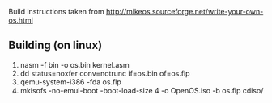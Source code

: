 Build instructions taken from http://mikeos.sourceforge.net/write-your-own-os.html

## Building (on linux)
1. nasm -f bin -o os.bin kernel.asm
2. dd status=noxfer conv=notrunc if=os.bin of=os.flp
3. qemu-system-i386 -fda os.flp
4. mkisofs -no-emul-boot -boot-load-size 4 -o OpenOS.iso -b os.flp cdiso/
